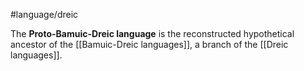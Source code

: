 #language/dreic 

The **Proto-Bamuic-Dreic language** is the reconstructed hypothetical ancestor of the [[Bamuic-Dreic languages]], a branch of the [[Dreic languages]].